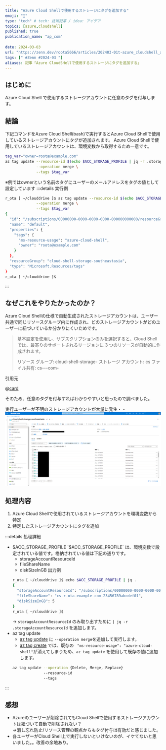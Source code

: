 ```yaml
---
title: "Azure Cloud Shellで使用するストレージにタグを追加する"
emoji: "🎈"
type: "tech" # tech: 技術記事 / idea: アイデア
topics: [azure,cloudshell]
published: true
publication_name: "ap_com"

date: 2024-03-03
url: "https://zenn.dev/roota5666/articles/202403-01t-azure_cloudshell_add_tag"
tags: [" #Zenn #2024-03 "]
aliases: 記事「Azure CloudSHellで使用するストレージにタグを追加する」
---
```


## はじめに

Azure Cloud Shell で使用するストレージアカウントに任意のタグを付与します。

## 結論

下記コマンドをAzure Cloud Shell(bash)で実行するとAzure Cloud Shellで使用しているストレージアカウントにタグが追加されます。
Azure Cloud Shellで使用しているストレージアカウントは、環境変数から取得するため一意です。

```bash
tag_var="owner=roota@example.com"
az tag update --resource-id $(echo $ACC_STORAGE_PROFILE | jq -r .storageAccountResourceId) \
              --operation merge \
              --tags $tag_var
```
※例ではownerという名前のタグにユーザーのメールアドレスをタグの値として設定しています
:::details 実行例

```bash
r_ota [ ~/clouddrive ]$ az tag update --resource-id $(echo $ACC_STORAGE_PROFILE | jq -r .storageAccountResourceId) \
              --operation merge \
              --tags $tag_var
{
  "id": "/subscriptions/00000000-0000-0000-0000-000000000000/resourceGroups/cloud-shell-storage-southeastasia/providers/Microsoft.Storage/storageAccounts/cs123456789abcdef01/providers/Microsoft.Resources/tags/default",
  "name": "default",
  "properties": {
    "tags": {
      "ms-resource-usage": "azure-cloud-shell",
      "owner": "roota@example.com"
    }
  },
  "resourceGroup": "cloud-shell-storage-southeastasia",
  "type": "Microsoft.Resources/tags"
}
r_ota [ ~/clouddrive ]$ 
```
:::

## なぜこれをやりたかったのか？

Azure Cloud Shellの仕様で自動生成されたストレージアカウントは、ユーザー共通で同じリソースグループ内に作成され、どのストレージアカウントがどのユーザーに紐づいているか分かりにくいためです。

>基本設定を使用し、サブスクリプションのみを選択すると、Cloud Shell では、最寄りのサポートされるリージョンに 3 つのリソースが自動的に作成されます。
>
>リソース グループ: cloud-shell-storage-<region>
>ストレージ アカウント: cs<uniqueGuid>
>ファイル共有: cs-<user>-<domain>-com-<uniqueGuid>

引用元

@[card](https://learn.microsoft.com/ja-jp/azure/cloud-shell/persisting-shell-storage#create-new-storage)

そのため、任意のタグを付与すればわかりやすいと思ったので調べました。

実行ユーザーが不明のストレージアカウントが大量に発生・・
![](/images/202403-01t-azure_cloudshell_add_tag/202403-01t-azure_cloudshell_add_tag_001.png)

## 処理内容

1. Azure Cloud Shellで使用されているストレージアカウントを環境変数から特定
1. 特定したストレージアカウントにタグを追加

:::details 処理詳細
- $ACC_STORAGE_PROFILE
  `$ACC_STORAGE_PROFILE` は、環境変数で設定されている値です。格納されている値は下記の通りです。
  - storageAccountResourceId
  - fileShareName
  - diskSizeInGB
  出力例
  ```bash
  r_ota [ ~/clouddrive ]$ echo $ACC_STORAGE_PROFILE | jq .
  {
    "storageAccountResourceId": "/subscriptions/00000000-0000-0000-0000-000000000000/resourcegroups/cloud-shell-storage-southeastasia/providers/Microsoft.Storage/storageAccounts/cs123456789abcdef01",
    "fileShareName": "cs-r-ota-example-com-23456789abcdef01",
    "diskSizeInGB": 5
  }
  r_ota [ ~/clouddrive ]$ 
  ```
  → `storageAccountResourceId` のみ取り出すために `| jq -r .storageAccountResourceId` を追加します。
- az tag update
  - [az tag update](https://learn.microsoft.com/ja-jp/cli/azure/tag?view=azure-cli-latest#az-tag-update) に `--operation merge`を追加して実行します。
  - [az tag create](https://learn.microsoft.com/ja-jp/cli/azure/tag?view=azure-cli-latest#az-tag-create) では、既存の ` "ms-resource-usage": "azure-cloud-shell"`が消えてしまうため、`az tag update` を使用して既存の値に追加します。
  ```bash
  az tag update --operation {Delete, Merge, Replace}
                --resource-id
                --tags
  ```
:::

## 感想

- Azureのユーザーが削除されてもCloud Shellで使用するストレージアカウントは紐づいて自動で削除されない？  
  →消し忘れ防止/リソース管理の観点からもタグ付与は有効だと感じました。
- 各ユーザーがCloud Shell上で実行しないといけないのが、イケてないと思いました。。改善の余地あり。
